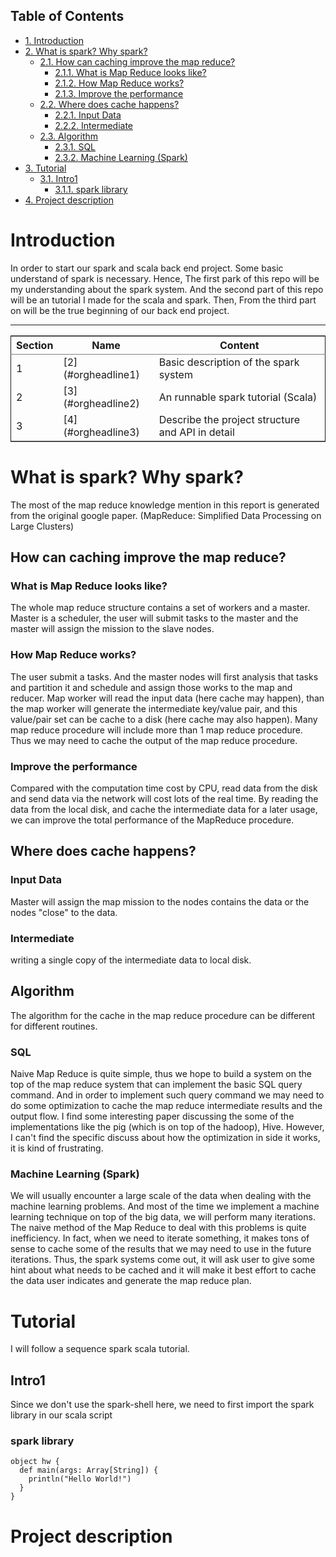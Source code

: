 <div id="table-of-contents">
<h2>Table of Contents</h2>
<div id="text-table-of-contents">
<ul>
<li><a href="#orgheadline4">1. Introduction</a></li>
<li><a href="#orgheadline1">2. What is spark? Why spark?</a>
<ul>
<li><a href="#orgheadline8">2.1. How can caching improve the map reduce?</a>
<ul>
<li><a href="#orgheadline5">2.1.1. What is Map Reduce looks like?</a></li>
<li><a href="#orgheadline6">2.1.2. How Map Reduce works?</a></li>
<li><a href="#orgheadline7">2.1.3. Improve the performance</a></li>
</ul>
</li>
<li><a href="#orgheadline11">2.2. Where does cache happens?</a>
<ul>
<li><a href="#orgheadline9">2.2.1. Input Data</a></li>
<li><a href="#orgheadline10">2.2.2. Intermediate</a></li>
</ul>
</li>
<li><a href="#orgheadline14">2.3. Algorithm</a>
<ul>
<li><a href="#orgheadline12">2.3.1. SQL</a></li>
<li><a href="#orgheadline13">2.3.2. Machine Learning (Spark)</a></li>
</ul>
</li>
</ul>
</li>
<li><a href="#orgheadline2">3. Tutorial</a>
<ul>
<li><a href="#orgheadline16">3.1. Intro1</a>
<ul>
<li><a href="#orgheadline15">3.1.1. spark library</a></li>
</ul>
</li>
</ul>
</li>
<li><a href="#orgheadline3">4. Project description</a></li>
</ul>
</div>
</div>

# Introduction<a id="orgheadline4"></a>

In order to start our spark and scala back end project. Some basic understand of spark is necessary. Hence, The first park of this repo will be my understanding about the spark system. And the second part of this repo will be an tutorial I made for the scala and spark. Then, From the third part on will be the true beginning of our back end project.

---

<table border="2" cellspacing="0" cellpadding="6" rules="groups" frame="hsides">


<colgroup>
<col  class="org-right" />

<col  class="org-left" />

<col  class="org-left" />
</colgroup>
<thead>
<tr>
<th scope="col" class="org-right">Section</th>
<th scope="col" class="org-left">Name</th>
<th scope="col" class="org-left">Content</th>
</tr>
</thead>

<tbody>
<tr>
<td class="org-right">1</td>
<td class="org-left">[2](#orgheadline1)</td>
<td class="org-left">Basic description of the spark system</td>
</tr>


<tr>
<td class="org-right">2</td>
<td class="org-left">[3](#orgheadline2)</td>
<td class="org-left">An runnable spark tutorial (Scala)</td>
</tr>


<tr>
<td class="org-right">3</td>
<td class="org-left">[4](#orgheadline3)</td>
<td class="org-left">Describe the project structure and API in detail</td>
</tr>
</tbody>
</table>

# What is spark? Why spark?<a id="orgheadline1"></a>

The most of the map reduce knowledge mention in this report is generated from the original google paper. (MapReduce: Simplified Data Processing on Large Clusters) 

## How can caching improve the map reduce?<a id="orgheadline8"></a>

### What is Map Reduce looks like?<a id="orgheadline5"></a>

The whole map reduce structure contains a set of workers and a master. Master is a scheduler, the user will submit tasks to the master and the master will assign the mission to the slave nodes. 

### How Map Reduce works?<a id="orgheadline6"></a>

The user submit a tasks. And the master nodes will first analysis that tasks and partition it and schedule and assign those works to the map and reducer. Map worker will read the input data (here cache may happen), than the map worker will generate the intermediate key/value pair, and this value/pair set can be cache to a disk (here cache may also happen). Many map reduce procedure will include more than 1 map reduce procedure. Thus we may need to cache the output of the map reduce procedure. 

### Improve the performance<a id="orgheadline7"></a>

Compared with the computation time cost by CPU, read data from the disk and send data via the network will cost lots of the real time. By reading the data from the local disk, and cache the intermediate data for a later usage, we can improve the total performance of the MapReduce procedure.

## Where does cache happens?<a id="orgheadline11"></a>

### Input Data<a id="orgheadline9"></a>

Master will assign the map mission to the nodes contains the data or the nodes "close" to the data.

### Intermediate<a id="orgheadline10"></a>

writing a single copy of the intermediate data to local disk.

## Algorithm<a id="orgheadline14"></a>

The algorithm for the cache in the map reduce procedure can be different for different routines. 

### SQL<a id="orgheadline12"></a>

Naive Map Reduce is quite simple, thus we hope to build a system on the top of the map reduce system that can implement the basic SQL query command. And in order to implement such query command we may need to do some optimization to cache the map reduce intermediate results and the output flow. I find some interesting paper discussing the some of the implementations like the pig (which is on top of the hadoop), Hive. However, I can't find the specific discuss about how the optimization in side it works, it is kind of frustrating.

### Machine Learning (Spark)<a id="orgheadline13"></a>

We will usually encounter a large scale of the data when dealing with the machine learning problems. And most of the time we implement a machine learning technique on top of the big data, we will perform many iterations. The naive method of the Map Reduce to deal with this problems is quite inefficiency. In fact, when we need to iterate something, it makes tons of sense to cache some of the results that we may need to use in the future iterations. Thus, the spark systems come out, it will ask user to give some hint about what needs to be cached and it will make it best effort to cache the data user indicates and generate the map reduce plan.

# Tutorial<a id="orgheadline2"></a>

I will follow a sequence spark scala tutorial.

## Intro1<a id="orgheadline16"></a>

Since we don't use the spark-shell here, we need to first import the spark library in our scala script

### spark library<a id="orgheadline15"></a>

    object hw {
      def main(args: Array[String]) {
        println("Hello World!")
      }
    }

# Project description<a id="orgheadline3"></a>
